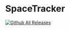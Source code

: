 # SpaceTracker

[![Github All Releases](https://img.shields.io/github/downloads/fearlessnite345/spacetracker/total.svg)](https://github.com/FearlessNite345/SpaceTracker/releases)
